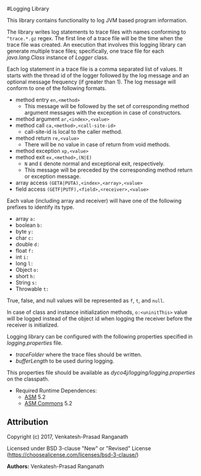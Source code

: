 #Logging Library

This library contains functionality to log JVM based program information.

The library writes log statements to trace files with names conforming to
`^trace.*.gz` regex.  The first line of a trace file will be the time when the
trace file was created.  An execution that involves this logging library can
generate multiple trace files; specifically, one trace file for each
_java.lang.Class_ instance of _Logger_ class.

Each log statement in a trace file is a comma separated list of values.  It
starts with the thread id of the logger followed by the log message and an
optional message frequency (if greater than 1).  The log message will
conform to one of the following formats.
- method entry `en,<method>`
  - This message will be followed by the set of corresponding method
    argument messages with the exception in case of constructors.
- method argument `ar,<index>,<value>`
- method call `ca,<method>,<call-site-id>`
  - call-site-id is local to the caller method.
- method return `re,<value>`
  - There will be no value in case of return from void methods.
- method exception `xp,<value>`
- method exit `ex,<method>,(N|E)`
  - `N` and `E` denote normal and exceptional exit, respectively.
  - This message will be preceded by the corresponding method return or
    exception message.
- array access `(GETA|PUTA),<index>,<array>,<value>`
- field access `(GETF|PUTF),<field>,<receiver>,<value>`

Each value (including array and receiver) will have one of the following
prefixes to identify its type.
- array `a:`
- boolean `b:`
- byte `y:`
- char `c:`
- double `d:`
- float `f:`
- int `i:`
- long `l:`
- Object `o:`
- short `h:`
- String `s:`
- Throwable `t:`

True, false, and null values will be represented as `f`, `t`, and `null`.

In case of class and instance initialization methods, `o:<uninitThis>` value
will be logged instead of the object id when logging the receiver before the
receiver is initialized.

Logging library can be configured with the following properties specified in
_logging.properties_ file.
  - _traceFolder_ where the trace files should be written.
  - _bufferLength_ to be used during logging.

This properties file should be available as _dyco4j/logging/logging.properties_
on the classpath.

- Required Runtime Dependences:
    - [ASM](http://asm.ow2.org/) 5.2
    - [ASM Commons](http://asm.ow2.org/) 5.2


## Attribution

Copyright (c) 2017, Venkatesh-Prasad Ranganath

Licensed under BSD 3-clause "New" or "Revised" License (https://choosealicense.com/licenses/bsd-3-clause/)

**Authors:** Venkatesh-Prasad Ranganath
